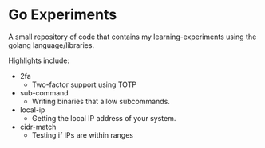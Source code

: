 Go Experiments
==============

A small repository of code that contains my learning-experiments using the golang language/libraries.

Highlights include:

* 2fa
   * Two-factor support using TOTP
* sub-command
   * Writing binaries that allow subcommands.
* local-ip
   * Getting the local IP address of your system.
* cidr-match
   * Testing if IPs are within ranges
